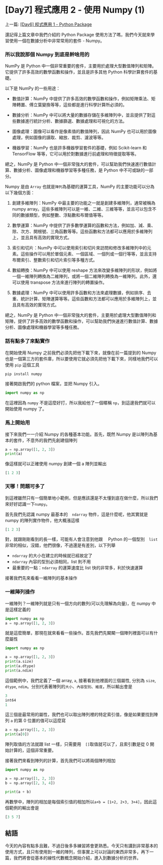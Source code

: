 # \[Day7\] 程式應用 2 - 使用 Numpy (1)

上一篇: [ \[Day6\] 程式應用 1 - Python Package ](https://github.com/banahaker/python_advanced_tutorial/blob/main/articles/Day6.md)

還記得上篇文章中我們介紹的 Python Package 使用方法了嗎，我們今天就來學習使用一個在數據分析中非常常用的套件 - Numpy。

### 所以我說那個 Numpy 到底是幹啥用的

NumPy 是 Python 中一個非常重要的套件，主要用於處理大型數值陣列和矩陣。它提供了許多高效的數學函數和操作，並且是許多其他 Python 科學計算套件的基礎。

以下是 NumPy 的一些用途：

- 數值計算：NumPy 中提供了許多高效的數學函數和操作，例如矩陣乘法、矩陣轉置、傅立葉變換等等，這些都是進行科學計算所必須的。

- 數據分析：NumPy 中可以將大量的數據存儲在多維陣列中，並且提供了對這些數據進行統計分析、數據篩選、數據處理和可視化的方法。

- 圖像處理：圖像可以看作是像素值的數值陣列，因此 NumPy 也可以用於圖像處理，例如圖像的讀取、縮放、裁剪、濾波等等。

- 機器學習：NumPy 也是許多機器學習套件的基礎，例如 Scikit-learn 和 TensorFlow 等等，它可以用於對數據進行前處理和特徵提取等等。

總之，NumPy 是 Python 中一個非常強大的套件，可以幫助我們快速進行數值計算、數據分析、圖像處理和機器學習等多種任務，是 Python 中不可或缺的一部分。

Numpy 是由 `Array` 也就是`陣列`為基礎的運算工具，NumPy 的主要功能可以分為以下幾個方面：

1. 創建多維陣列：NumPy 中最主要的功能之一就是創建多維陣列，通常被稱為 numpy array。這些多維陣列可以是一維、二維、三維等等，並且可以包含不同的數據類型，例如整數、浮點數和布爾值等等。

2. 數學運算：NumPy 中提供了許多數學運算的函數和方法，例如加、減、乘、除、次方、開根號、三角函數等等。這些函數和方法都可以應用於多維陣列上，並且具有高效的實現方式。

3. 索引和切片：NumPy 中可以使用索引和切片來訪問和修改多維陣列中的元素。這些操作可以用於單個元素、一個區域、一個列或一個行等等，並且支持布爾索引、整數索引和切片索引等多種方式。

4. 數組轉換：NumPy 中可以使用 reshape 方法來改變多維陣列的形狀，例如將一個一維陣列轉換為二維陣列，或將一個二維陣列轉換為一維陣列。此外，還可以使用 transpose 方法來進行陣列的轉置操作。

5. 數據處理：NumPy 中可以使用許多函數和方法來處理數據，例如排序、去重、統計計算、矩陣運算等等。這些函數和方法都可以應用於多維陣列上，並且具有高效的實現方式。

總之，NumPy 是 Python 中一個非常強大的套件，主要用於處理大型數值陣列和矩陣，提供了許多高效的數學函數和操作，可以幫助我們快速進行數值計算、數據分析、圖像處理和機器學習等多種任務。

### 話有點多了來點實作

在開始使用 Numpy 之前我們必須先把他下載下來，就像在前一篇提到的 Numpy 也是一個第三方的套件庫，所以要使用它就必須先把他下載下來，同樣地我們可以使用 `pip` 這個工具

```bash
pip install numpy
```

接著開啟我們的 python 檔案，並把 Numpy 引入。

```py
import numpy as np
```

在這裡因為 `numpy` 不是這麼好打，所以我給他了一個暱稱 `np`，到這邊我們就可以開始使用 numpy 了。

### 馬上開始用

接下來我們一一介紹 Numpy 的各種基本功能。首先，既然 Numpy 是以陣列為基本的套件，不意外的我們先創建個陣列

```python
a = np.array([1, 2, 3])
print(a)
```

像這樣就可以正確使用 numpy 創建一個 a 陣列並輸出

```python
[1 2 3]
```

### 天哪！問題可多了

到這裡雖然只有一個簡單地小範例，但是應該還是不太懂到底在做什麼，所以我們來好好認識一下`numpy`。

首先我們先認識 numpy 最基本的　`ndarray` 物件，這是什麼呢，他其實就是 numpy 的陣列實作物件，他大概漲這樣

```py
[1 2 3]
```

對，就跟剛剛看到的長一樣，可能有人會注意到他跟　 Python 的一個型別　`list` 非常的相似，沒錯，他們很像，不過還是有差別，以下列舉

- `ndarray` 的大小在建立的時候就已經故定了
- `ndarray` 內容的型別必須相同，list 則不用
- 最重要的一點：`ndarray` 的運算速度比 list 快的非常多，利於快速運算

接著我們先來看看一維陣列的基本操作

### 一維陣列操作

一維陣列？一維陣列就是只有一個方向的數列(可以先理解為向量)，在 numpy 中是這樣定義的

```python
import numpy as np
a = np.array([1, 2, 3])
```

就是這麼簡單，那現在就來看看一些操作。首先我們先闞闞一個陣列裡面可以有什麼屬性

```python
import numpy as np

a = np.array([1, 2, 3])
print(a.size)
print(a.dtype)
print(a.ndim)
```

這個範例中，我們定義了一個 array, `a`, 接著看到他裡面的三個屬性, 分別為 `size`, `dtype`, `ndim`。分別代表著陣列的`大小`、`內容型別`、`維度`，所以輸出會是

```py
3
int64
1
```

這三個是最常用的屬性，我們也可以取出陣列裡的特定索引值，像是如果要找到陣列 `a` 的第 0 位置的值可以這麼寫

```python
a = np.array([1, 2, 3])
print(a[0])
```

陣列取值的方法就跟 list 一樣，只需要用　`[]`取值就可以了，且索引數是從 0 開始計算的，這個非常重要。

接著我們來看到陣列的計算，首先我們可以將兩個陣列相加

```python
import numpy as np

a = np.array([1, 2, 3])
b = np.array([2, 3, 4])

print(a + b)
```

再數學中，陣列的相加是每個索引值的相加所以`a+b = [1+2, 2+3, 3+4]`，因此這個範例的輸出會是

```py
[3 5 7]
```

## 結語

今天的內容有點多且難，不過日後多多練習將會更熟悉。今天只有講到非常基本的使用方式，且只有使用到一維的陣列，但事實上可以討論的東西非常多，再下一篇，我們將會從基本的線性代數概念開始介紹，進入到數據分析的世界。

